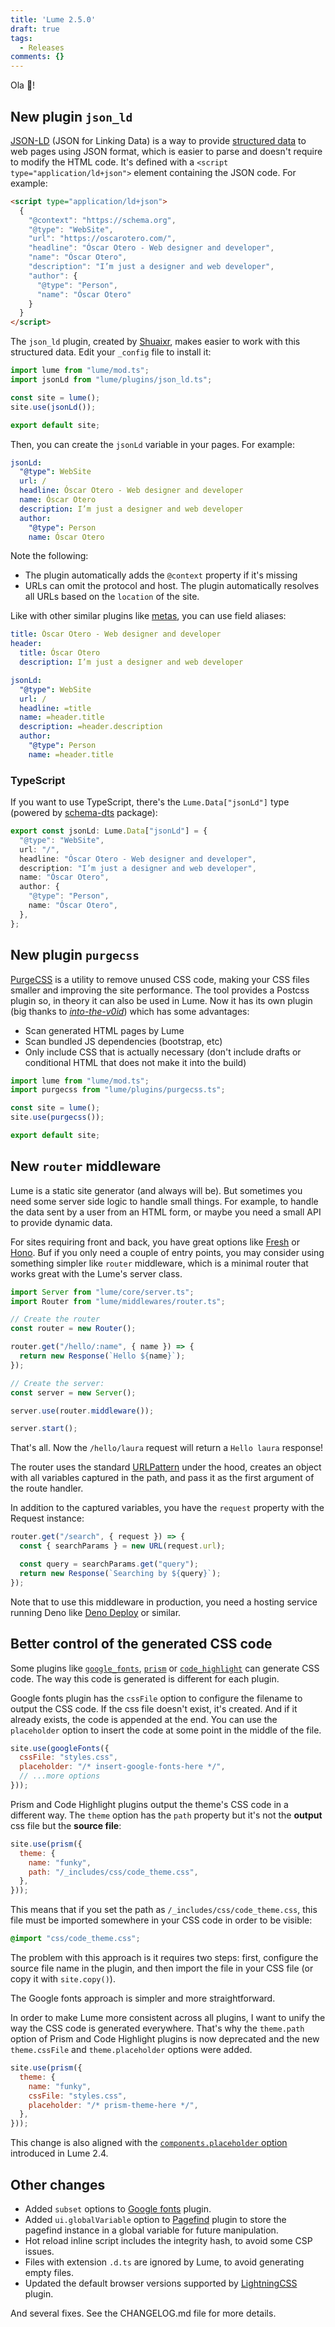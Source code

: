 ```yaml
---
title: 'Lume 2.5.0'
draft: true
tags:
  - Releases
comments: {}
---
```


Ola 👋!

<!-- more -->

## New plugin `json_ld`

[JSON-LD](https://json-ld.org/) (JSON for Linking Data) is a way to provide
[structured data](https://www.schema.org/) to web pages using JSON format, which
is easier to parse and doesn't require to modify the HTML code. It's defined
with a `<script type="application/ld+json">` element containing the JSON code.
For example:

```html
<script type="application/ld+json">
  {
    "@context": "https://schema.org",
    "@type": "WebSite",
    "url": "https://oscarotero.com/",
    "headline": "Óscar Otero - Web designer and developer",
    "name": "Óscar Otero",
    "description": "I’m just a designer and web developer",
    "author": {
      "@type": "Person",
      "name": "Óscar Otero"
    }
  }
</script>
```

The `json_ld` plugin, created by [Shuaixr](https://github.com/shuaixr), makes
easier to work with this structured data. Edit your `_config` file to install
it:

```js
import lume from "lume/mod.ts";
import jsonLd from "lume/plugins/json_ld.ts";

const site = lume();
site.use(jsonLd());

export default site;
```

Then, you can create the `jsonLd` variable in your pages. For example:

```yml
jsonLd:
  "@type": WebSite
  url: /
  headline: Óscar Otero - Web designer and developer
  name: Óscar Otero
  description: I’m just a designer and web developer
  author:
    "@type": Person
    name: Óscar Otero
```

Note the following:

- The plugin automatically adds the `@context` property if it's missing
- URLs can omit the protocol and host. The plugin automatically resolves all
  URLs based on the `location` of the site.

Like with other similar plugins like [metas](https://lume.land/plugins/metas/),
you can use field aliases:

```yml
title: Óscar Otero - Web designer and developer
header:
  title: Óscar Otero
  description: I’m just a designer and web developer

jsonLd:
  "@type": WebSite
  url: /
  headline: =title
  name: =header.title
  description: =header.description
  author:
    "@type": Person
    name: =header.title
```

### TypeScript

If you want to use TypeScript, there's the `Lume.Data["jsonLd"]` type (powered
by [schema-dts](https://www.npmjs.com/package/schema-dts) package):

```ts
export const jsonLd: Lume.Data["jsonLd"] = {
  "@type": "WebSite",
  url: "/",
  headline: "Óscar Otero - Web designer and developer",
  description: "I’m just a designer and web developer",
  name: "Óscar Otero",
  author: {
    "@type": "Person",
    name: "Óscar Otero",
  },
};
```

## New plugin `purgecss`

[PurgeCSS](https://purgecss.com/) is a utility to remove unused CSS code, making
your CSS files smaller and improving the site performance. The tool provides a
Postcss plugin so, in theory it can also be used in Lume. Now it has its own
plugin (big thanks to [_into-the-v0id_](https://github.com/into-the-v0id)) which
has some advantages:

- Scan generated HTML pages by Lume
- Scan bundled JS dependencies (bootstrap, etc)
- Only include CSS that is actually necessary (don't include drafts or
  conditional HTML that does not make it into the build)

```js
import lume from "lume/mod.ts";
import purgecss from "lume/plugins/purgecss.ts";

const site = lume();
site.use(purgecss());

export default site;
```

## New `router` middleware

Lume is a static site generator (and always will be). But sometimes you need
some server side logic to handle small things. For example, to handle the data
sent by a user from an HTML form, or maybe you need a small API to provide
dynamic data.

For sites requiring front and back, you have great options like
[Fresh](https://fresh.deno.dev/) or [Hono](https://hono.dev/). Buf if you only
need a couple of entry points, you may consider using something simpler like
`router` middleware, which is a minimal router that works great with the Lume's
server class.

```js
import Server from "lume/core/server.ts";
import Router from "lume/middlewares/router.ts";

// Create the router
const router = new Router();

router.get("/hello/:name", { name }) => {
  return new Response(`Hello ${name}`);
});

// Create the server:
const server = new Server();

server.use(router.middleware());

server.start();
```

That's all. Now the `/hello/laura` request will return a `Hello laura` response!

The router uses the standard
[URLPattern](https://developer.mozilla.org/en-US/docs/Web/API/URLPattern) under
the hood, creates an object with all variables captured in the path, and pass it
as the first argument of the route handler.

In addition to the captured variables, you have the `request` property with the
Request instance:

```js
router.get("/search", { request }) => {
  const { searchParams } = new URL(request.url);

  const query = searchParams.get("query");
  return new Response(`Searching by ${query}`);
});
```

Note that to use this middleware in production, you need a hosting service
running Deno like [Deno Deploy](https://deno.com/deploy) or similar.

## Better control of the generated CSS code

Some plugins like [`google_fonts`](https://lume.land/plugins/google_fonts/),
[`prism`](https://lume.land/plugins/prism/) or
[`code_highlight`](https://lume.land/plugins/code_highlight/) can generate CSS
code. The way this code is generated is different for each plugin.

Google fonts plugin has the `cssFile` option to configure the filename to output
the CSS code. If the css file doesn't exist, it's created. And if it already
exists, the code is appended at the end. You can use the `placeholder` option to
insert the code at some point in the middle of the file.

```js
site.use(googleFonts({
  cssFile: "styles.css",
  placeholder: "/* insert-google-fonts-here */",
  // ...more options
}));
```

Prism and Code Highlight plugins output the theme's CSS code in a different way.
The `theme` option has the `path` property but it's not the **output** css file
but the **source file**:

```js
site.use(prism({
  theme: {
    name: "funky",
    path: "/_includes/css/code_theme.css",
  },
}));
```

This means that if you set the path as `/_includes/css/code_theme.css`, this
file must be imported somewhere in your CSS code in order to be visible:

```css
@import "css/code_theme.css";
```

The problem with this approach is it requires two steps: first, configure the
source file name in the plugin, and then import the file in your CSS file (or
copy it with `site.copy()`).

The Google fonts approach is simpler and more straightforward.

In order to make Lume more consistent across all plugins, I want to unify the
way the CSS code is generated everywhere. That's why the `theme.path` option of
Prism and Code Highlight plugins is now deprecated and the new `theme.cssFile`
and `theme.placeholder` options were added.

```js
site.use(prism({
  theme: {
    name: "funky",
    cssFile: "styles.css",
    placeholder: "/* prism-theme-here */",
  },
}));
```

This change is also aligned with the
[`components.placeholder` option](https://lume.land/docs/configuration/config-file/#components-options)
introduced in Lume 2.4.

## Other changes

- Added `subset` options to
  [Google fonts](https://lume.land/plugins/google_fonts/) plugin.
- Added `ui.globalVariable` option to
  [Pagefind](https://lume.land/plugins/pagefind/) plugin to store the pagefind
  instance in a global variable for future manipulation.
- Hot reload inline script includes the integrity hash, to avoid some CSP
  issues.
- Files with extension `.d.ts` are ignored by Lume, to avoid generating empty
  files.
- Updated the default browser versions supported by
  [LightningCSS](https://lume.land/plugins/lightningcss/) plugin.

And several fixes. See the CHANGELOG.md file for more details.
